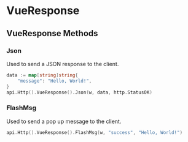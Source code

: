 # VueResponse

## VueResponse Methods

### Json

Used to send a JSON response to the client.
```go
data := map[string]string{
    "message": "Hello, World!",
}
api.Http().VueResponse().Json(w, data, http.StatusOK)
```

### FlashMsg

Used to send a pop up message to the client.

```go
api.Http().VueResponse().FlashMsg(w, "success", "Hello, World!")
```
